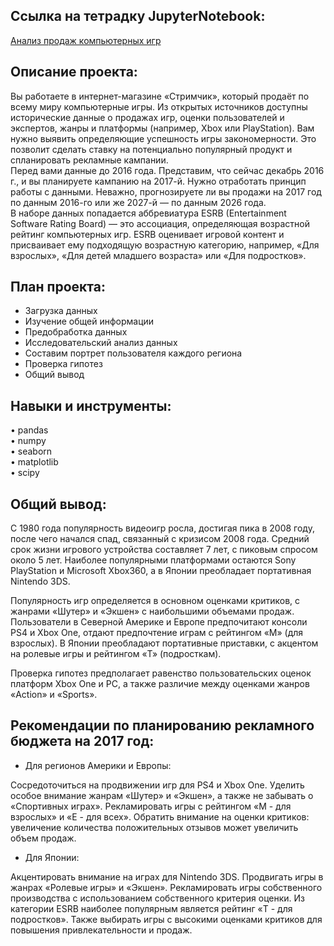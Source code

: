 ## Ссылка на тетрадку JupyterNotebook:  
[Анализ продаж компьютерных игр](https://github.com/DenZo-web/My_projects/blob/main/Project%20computer%20games/Project%20computer%20games.ipynb)

## Описание проекта: 
Вы работаете в интернет-магазине «Стримчик», который продаёт по всему миру компьютерные игры. Из открытых источников доступны исторические данные о продажах игр, оценки пользователей и экспертов, жанры и платформы (например, Xbox или PlayStation). Вам нужно выявить определяющие успешность игры закономерности. Это позволит сделать ставку на потенциально популярный продукт и спланировать рекламные кампании.  
Перед вами данные до 2016 года. Представим, что сейчас декабрь 2016 г., и вы планируете кампанию на 2017-й. Нужно отработать принцип работы с данными. Неважно, прогнозируете ли вы продажи на 2017 год по данным 2016-го или же 2027-й — по данным 2026 года.  
В наборе данных попадается аббревиатура ESRB (Entertainment Software Rating Board) — это ассоциация, определяющая возрастной рейтинг компьютерных игр. ESRB оценивает игровой контент и присваивает ему подходящую возрастную категорию, например, «Для взрослых», «Для детей младшего возраста» или «Для подростков».  

## План проекта:  
- Загрузка данных
- Изучение общей информации
- Предобработка данных
- Исследовательский анализ данных
- Составим портрет пользователя каждого региона
- Проверка гипотез
- Общий вывод

## Навыки и инструменты:  
• pandas   
• numpy   
• seaborn   
• matplotlib  
• scipy  

## Общий вывод: 
С 1980 года популярность видеоигр росла, достигая пика в 2008 году, после чего начался спад, связанный с кризисом 2008 года. Средний срок жизни игрового устройства составляет 7 лет, с пиковым спросом около 5 лет. Наиболее популярными платформами остаются Sony PlayStation и Microsoft Xbox360, а в Японии преобладает портативная Nintendo 3DS.

Популярность игр определяется в основном оценками критиков, с жанрами «Шутер» и «Экшен» с наибольшими объемами продаж. Пользователи в Северной Америке и Европе предпочитают консоли PS4 и Xbox One, отдают предпочтение играм с рейтингом «M» (для взрослых). В Японии преобладают портативные приставки, с акцентом на ролевые игры и рейтингом «T» (подросткам).

Проверка гипотез предполагает равенство пользовательских оценок платформ Xbox One и PC, а также различие между оценками жанров «Action» и «Sports».

## Рекомендации по планированию рекламного бюджета на 2017 год:  
- Для регионов Америки и Европы:

Сосредоточиться на продвижении игр для PS4 и Xbox One.
Уделить особое внимание жанрам «Шутер» и «Экшен», а также не забывать о «Спортивных играх».
Рекламировать игры с рейтингом «M - для взрослых» и «E - для всех».
Обратить внимание на оценки критиков: увеличение количества положительных отзывов может увеличить объем продаж.

- Для Японии:

Акцентировать внимание на играх для Nintendo 3DS.
Продвигать игры в жанрах «Ролевые игры» и «Экшен».
Рекламировать игры собственного производства с использованием собственного критерия оценки. Из категории ESRB наиболее популярным является рейтинг «T - для подростков».
Также выбирать игры с высокими оценками критиков для повышения привлекательности и продаж.
